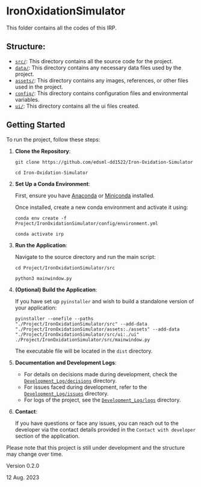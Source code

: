 # IronOxidationSimulator

This folder contains all the codes of this IRP.

## Structure:

- [`src/`](./src/): This directory contains all the source code for the project.
- [`data/`](./data/): This directory contains any necessary data files used by the project.
- [`assets/`](./assets/): This directory contains any images, references, or other files used in the project.
- [`config/`](./config/): This directory contains configuration files and environmental variables.
- [`ui/`](./ui/): This directory contains all the ui files created.

## Getting Started

To run the project, follow these steps:

1. **Clone the Repository**:

    ```
    git clone https://github.com/edsml-dd1522/Iron-Oxidation-Simulator
    ```
    ```
    cd Iron-Oxidation-Simulator
    ```

2. **Set Up a Conda Environment**:

   First, ensure you have [Anaconda](https://www.anaconda.com/products/distribution) or [Miniconda](https://docs.conda.io/en/latest/miniconda.html) installed. 
   
   Once installed, create a new conda environment and activate it using:
   
    ```
    conda env create -f Project/IronOxidationSimulator/config/environment.yml
    ```
    ```
    conda activate irp
    ```

3. **Run the Application**:

    Navigate to the source directory and run the main script:
    
    ```
    cd Project/IronOxidationSimulator/src
    ```
    ```
    python3 mainwindow.py
    ```

4. **(Optional) Build the Application**:

   If you have set up `pyinstaller` and wish to build a standalone version of your application:
   
    ```
    pyinstaller --onefile --paths "./Project/IronOxidationSimulator/src" --add-data "./Project/IronOxidationSimulator/assets:./assets" --add-data "./Project/IronOxidationSimulator/src/ui:./ui" ./Project/IronOxidationSimulator/src/mainwindow.py
    ```
   The executable file will be located in the `dist` directory.

5. **Documentation and Development Logs**:
   - For details on decisions made during development, check the [`Development_Log/decisions`](../Development_Log/decisions) directory.
   - For issues faced during development, refer to the [`Development_Log/issues`](../Development_Log/issues) directory.
   - For logs of the project, see the [`Development_Log/logs`](../Development_Log/logs) directory.

6. **Contact**:

   If you have questions or face any issues, you can reach out to the developer via the contact details provided in the `Contact with developer` section of the application.

Please note that this project is still under development and the structure may change over time.

Version 0.2.0

12 Aug. 2023
